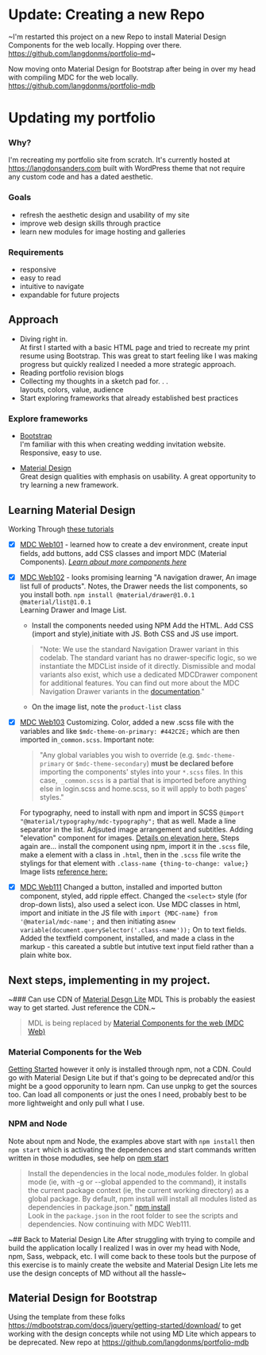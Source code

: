 # Update: Creating a new Repo
~I'm restarted this project on a new Repo to install Material Design Components for the web locally. Hopping over there. https://github.com/langdonms/portfolio-md~

Now moving onto Material Design for Bootstrap after being in over my head with compiling MDC for the web locally. https://github.com/langdonms/portfolio-mdb

# Updating my portfolio
### Why?
I'm recreating my portfolio site from scratch. It's currently hosted at https://langdonsanders.com built with WordPress theme that not require any custom code and has a dated aesthetic.

### Goals
 * refresh the aesthetic design and usability of my site
 * improve web design skills through practice
 * learn new modules for image hosting and galleries

### Requirements
 * responsive
 * easy to read
 * intuitive to navigate
 * expandable for future projects

## Approach

* Diving right in.  
   At first I started with a basic HTML page and tried to recreate my print resume using Bootstrap. This was great to start feeling like I was making progress but quickly realized I needed a more strategic approach.    
* Reading portfolio revision blogs  
* Collecting my thoughts in a sketch pad for. . .   
   layouts, colors, value, audience
* Start exploring frameworks that already established best practices 

### Explore frameworks

* [Bootstrap](https://getbootstrap.com/)  
   I'm familiar with this when creating wedding invitation website. Responsive, easy to use.

* [Material Design](https://material.io/develop/)  
   Great design qualities with emphasis on usability. A great opportunity to try learning a new framework.
   
## Learning Material Design  
Working Through [these tutorials](https://material.io/collections/developer-tutorials/#web)

- [x] [MDC Web101](https://codelabs.developers.google.com/codelabs/mdc-101-web/#0) - learned how to create a dev environment, create input fields, add buttons, add CSS classes and import MDC (Material Components). [*Learn about more components here*](https://material.io/components/web/catalog/)
- [x] [MDC Web102](https://codelabs.developers.google.com/codelabs/mdc-102-web/#0) - looks promising learning "A navigation drawer, An image list full of products". Notes, the Drawer needs the list components, so you install both. 
       `npm install @material/drawer@1.0.1 @material/list@1.0.1`  
    Learning Drawer and Image List. 
   - Install the components needed using NPM Add the HTML. Add CSS (import and style),initiate with JS. Both CSS and JS use import.
   > "Note: We use the standard Navigation Drawer variant in this codelab. The standard variant has no drawer-specific logic, so we instantiate the MDCList inside of it directly. Dismissible and modal variants also exist, which use a dedicated MDCDrawer component for additional features. You can find out more about the MDC Navigation Drawer variants in the [documentation](https://material.io/develop/web/components/drawers/)."  
   - On the image list, note the `product-list` class
- [x] [MDC Web103](https://codelabs.developers.google.com/codelabs/mdc-103-web) Customizing. Color, added a new .scss file with the variables and like `$mdc-theme-on-primary: #442C2E;` which are then imported in`_common.scss`. Important note: 
  >"Any global variables you wish to override (e.g. `$mdc-theme-primary` or `$mdc-theme-secondary`) **must be declared before** importing the components' styles into your `*.scss` files. In this case,` _common.scss` is a partial that is imported before anything else in login.scss and home.scss, so it will apply to both pages' styles."  
  
  For typography, need to install with npm and import in SCSS `@import "@material/typography/mdc-typography";` that as well. Made a line separator in the list. Adjsuted image arrangement and subtitles. Adding "elevation" component for images. [Details on elevation here.](https://material.io/develop/web/components/elevation/) Steps again are... install the component using npm, import it in the `.scss` file, make a element with a class in `.html`, then in the `.scss` file write the stylings for that element with `.class-name {thing-to-change: value;}`  
  Image lists [reference here:](https://github.com/material-components/material-components-web/blob/master/packages/mdc-image-list/README.md#variants)
- [x] [MDC Web111](https://codelabs.developers.google.com/codelabs/mdc-111-web/#1) Changed a button, installed and imported button component, styled, add ripple effect. Changed the `<select>` style (for drop-down lists), also used a select icon. Use MDC classes in html, import and initiate in the JS file with `import {MDC-name} from '@material/mdc-name';` and then initiating as`new variable(document.querySelector('.class-name'));`  On to text fields. Added the textfield component, installed, and made a class in the markup - this careated a subtle but intutive text input field rather than a plain white box. 
  
## Next steps, implementing in my project.
~### Can use CDN of [Material Desgn Lite](https://getmdl.io/started/) MDL
This is probably the easiest way to get started. Just reference the CDN.~
>MDL is being replaced by [Material Components for the web (MDC Web)](https://material.io/develop/web/docs/migrating-from-mdl/)

### Material Components for the Web
[Getting Started](https://material.io/develop/web/docs/getting-started/) however it only is installed through npm, not a CDN. Could go with Material Design Lite but if that's going to be deprecated and/or this might be a good opporunity to learn npm. Can use unpkg to get the sources too. Can load all components or just the ones I need, probably best to be more lightweight and only pull what I use.

### NPM and Node
Note about npm and Node, the examples above start with `npm install` then `npm start` which is activating the dependences and start commands written written in those modudles, see help on [npm start](https://docs.npmjs.com/cli/start.html)
>Install the dependencies in the local node_modules folder. In global mode (ie, with -g or --global appended to the command), it installs the current package context (ie, the current working directory) as a global package. By default, npm install will install all modules listed as dependencies in package.json." [npm install](https://docs.npmjs.com/cli/install.html)  
Look in the `package.json` in the root folder to see the scripts and dependencies.  Now continuing with MDC Web111.

~## Back to Material Design Lite
After struggling with trying to compile and build the application locally I realized I was in over my head with Node, npm, Sass, webpack, etc. I will come back to these tools but the purpose of this exercise is to mainly create the website and Material Design Lite lets me use the design concepts of MD without all the hassle~

## Material Design for Bootstrap
Using the template from these folks https://mdbootstrap.com/docs/jquery/getting-started/download/ to get working with the design concepts while not using MD Lite which appears to be deprecated. New repo at https://github.com/langdonms/portfolio-mdb 
